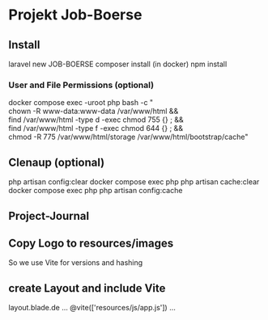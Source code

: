 # Projekt Job-Boerse

## Install

   laravel new JOB-BOERSE
   composer install (in docker)
   npm install 


### User and File Permissions (optional)

  docker compose exec -uroot php bash -c "\
  chown -R www-data:www-data /var/www/html && \
  find /var/www/html -type d -exec chmod 755 {} \; && \
  find /var/www/html -type f -exec chmod 644 {} \; && \
  chmod -R 775 /var/www/html/storage /var/www/html/bootstrap/cache"


## Clenaup (optional)

php artisan config:clear
docker compose exec php php artisan cache:clear
docker compose exec php php artisan config:cache



## Project-Journal

## Copy Logo to resources/images

  So we use Vite for versions and hashing

## create Layout and include Vite

   layout.blade.de
  ...
    <title>Job Boerse</title>
    @vite(['resources/js/app.js'])
  ...

  